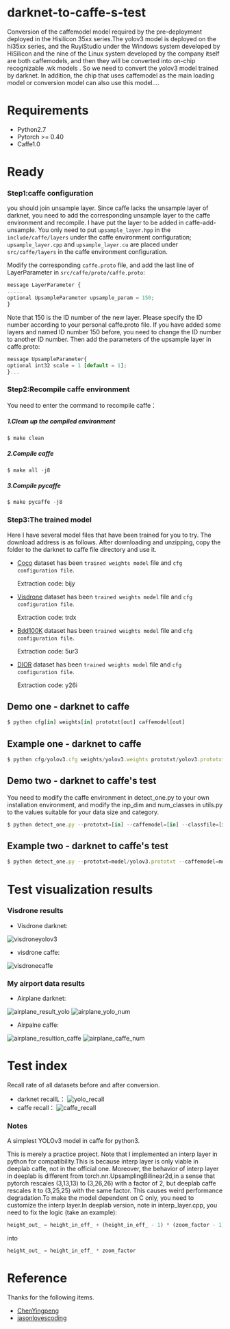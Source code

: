 # darknet-to-caffe-s-test
Conversion of the caffemodel model required by the pre-deployment deployed in the Hisilicon 35xx series.The yolov3 model is deployed on the hi35xx series, and the RuyiStudio under the Windows system developed by HiSilicon and the nine of the Linux system developed by the company itself are both caffemodels, and then they will be converted into on-chip recognizable .wk models . So we need to convert the yolov3 model trained by darknet. In addition, the chip that uses caffemodel as the main loading model or conversion model can also use this model....

# Requirements
* Python2.7
* Pytorch >= 0.40
* Caffe1.0

# Ready
### Step1:caffe configuration 
you should join unsample layer.
Since caffe lacks the unsample layer of darknet, you need to add the corresponding unsample layer to the caffe environment and recompile.
I have put the layer to be added in caffe-add-unsample.
You only need to put `upsample_layer.hpp` in the `include/caffe/layers` under the caffe environment configuration;
`upsample_layer.cpp` and `upsample_layer.cu` are placed under `src/caffe/layers` in the caffe environment configuration.

Modify the corresponding `caffe.proto` file, and add the last line of LayerParameter in `src/caffe/proto/caffe.proto`:
```javascript
message LayerParameter {
.....
optional UpsampleParameter upsample_param = 150;
}
```
Note that 150 is the ID number of the new layer. Please specify the ID number according to your personal caffe.proto file. If you have added some layers and named ID number 150 before, you need to change the ID number to another ID number.
Then add the parameters of the upsample layer in caffe.proto:
```javascript
message UpsampleParameter{
optional int32 scale = 1 [default = 1];
}...
```  
### Step2:Recompile caffe environment
You need to enter the command to recompile caffe：

##### 1.Clean up the compiled environment
```javascript
$ make clean
```
##### 2.Compile caffe
```javascript
$ make all -j8
```
##### 3.Compile pycaffe
```javascript
$ make pycaffe -j8
```
### Step3:The trained model
Here I have several model files that have been trained for you to try. The download address is as follows. After downloading and unzipping, copy the folder to the darknet to caffe file directory and use it.

* [Coco](https://pan.baidu.com/s/10f9Lg66spfVw_gSWv39NfA) dataset has been `trained weights model` file and `cfg configuration file`.

  Extraction code: bijy
  
* [Visdrone](https://pan.baidu.com/s/1N-71i2TjPQyYDb5aBEUM6Q) dataset has been `trained weights model` file and `cfg configuration file`.

  Extraction code: trdx

* [Bdd100K](https://pan.baidu.com/s/1JdoXMn8d_4vnRBzkUdq2Iw) dataset has been `trained weights model` file and `cfg configuration file`.

  Extraction code: 5ur3

* [DIOR](https://pan.baidu.com/s/1V3Jc8WX4bRn46UZD3xbDwQ) dataset has been `trained weights model` file and `cfg configuration file`.

  Extraction code: y26i
  
## Demo one - darknet to caffe
```javascript
$ python cfg[in] weights[in] prototxt[out] caffemodel[out]
```  
## Example one - darknet to caffe
```javascript
$ python cfg/yolov3.cfg weights/yolov3.weights prototxt/yolov3.prototxt caffemodel/yolov3.caffemodel
```
## Demo two - darknet to caffe's test
You need to modify the caffe environment in detect_one.py to your own installation environment, and modify the inp_dim and num_classes in utils.py to the values suitable for your data size and category.
```javascript
$ python detect_one.py --prototxt=[in] --caffemodel=[in] --classfile=[in] --image==[in] --resolution==[out]
```
## Example two - darknet to caffe's test
```javascript
$ python detect_one.py --prototxt=model/yolov3.prototxt --caffemodel=model/yolov3.caffemodel --classfile=model/coco.names --image==images/dog-cycle-car.png --resolution==416
```

# Test visualization results
### Visdrone  results
* Visdrone darknet:

![visdroneyolov3](visdrone_yolov3.jpg)
* visdrone caffe:

![visdronecaffe](visdrone_caffe.jpg)

### My airport data results
* Airplane darknet:

![airplane_result_yolo](airplane_result_yolo.jpg)
![airplane_yolo_num](airplane_yolo_num.jpg)

* Airpalne caffe:

![airplane_resultion_caffe](airplane_resultion_caffe.jpg)
![airplane_caffe_num](airplane_caffe_num.jpg)

# Test index
Recall rate of all datasets before and after conversion.

* darknet recallL：
![yolo_recall](yolo_recall.jpg)
* caffe recall：
![caffe_recall](caffe_recall.jpg)

### Notes

A simplest YOLOv3 model in caffe for python3.

This is merely a practice project. Note that I implemented an interp layer in python for compatibility.This is because interp layer is only viable in deeplab caffe, not in the official one. Moreover, the behavior of interp layer in deeplab is different from torch.nn.UpsamplingBilinear2d,in a sense that pytorch rescales (3,13,13) to (3,26,26) with a factor of 2, but deeplab caffe rescales it to (3,25,25) with the same factor. This causes weird performance degradation.To make the model dependent on C only, you need to customize the interp layer.In deeplab version, note in interp_layer.cpp, you need to fix the logic (take an example):
```javascript
height_out_ = height_in_eff_ + (height_in_eff_ - 1) * (zoom_factor - 1)
```
into
```javascript
height_out_ = height_in_eff_ * zoom_factor
```

# Reference
Thanks for the following items.

* [ChenYingpeng](https://github.com/ChenYingpeng/darknet2caffe) 
* [jasonlovescoding](https://github.com/JiQiqLiu/darknet-to-caffe-s-test)
